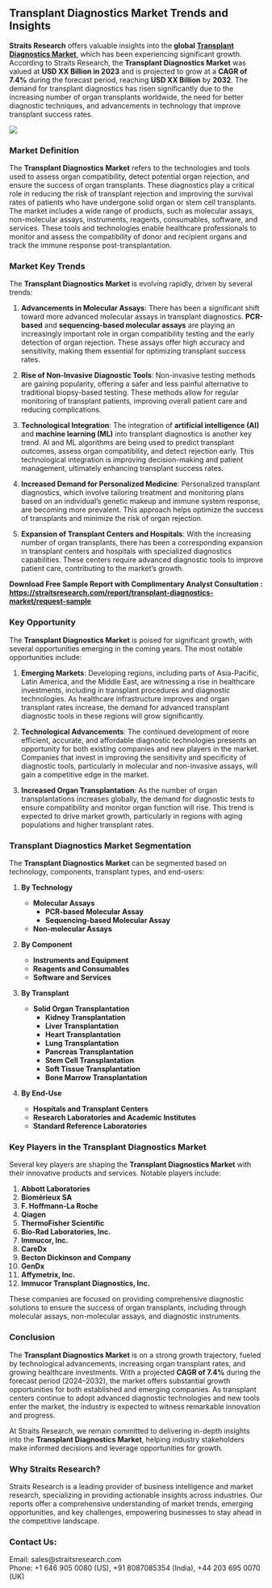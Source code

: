 <h2><strong>Transplant Diagnostics Market Trends and Insights</strong></h2>
<p><strong>Straits Research</strong> offers valuable insights into the <strong>global <a href="https://straitsresearch.com/report/transplant-diagnostics-market/">Transplant Diagnostics Market</a></strong>, which has been experiencing significant growth. According to Straits Research, the <strong>Transplant Diagnostics Market</strong> was valued at <strong>USD XX Billion in 2023</strong> and is projected to grow at a <strong>CAGR of 7.4%</strong> during the forecast period, reaching <strong>USD XX Billion</strong> by <strong>2032</strong>. The demand for transplant diagnostics has risen significantly due to the increasing number of organ transplants worldwide, the need for better diagnostic techniques, and advancements in technology that improve transplant success rates.</p>
<img src="https://straitshealthcare.weebly.com/uploads/1/5/2/3/152353908/4_orig.jpg">
<h3><strong>Market Definition</strong></h3>
<p>The <strong>Transplant Diagnostics Market</strong> refers to the technologies and tools used to assess organ compatibility, detect potential organ rejection, and ensure the success of organ transplants. These diagnostics play a critical role in reducing the risk of transplant rejection and improving the survival rates of patients who have undergone solid organ or stem cell transplants. The market includes a wide range of products, such as molecular assays, non-molecular assays, instruments, reagents, consumables, software, and services. These tools and technologies enable healthcare professionals to monitor and assess the compatibility of donor and recipient organs and track the immune response post-transplantation.</p>
<h3><strong>Market Key Trends</strong></h3>
<p>The <strong>Transplant Diagnostics Market</strong> is evolving rapidly, driven by several trends:</p>
<ol>
<li>
<p><strong>Advancements in Molecular Assays</strong>: There has been a significant shift toward more advanced molecular assays in transplant diagnostics. <strong>PCR-based</strong> and <strong>sequencing-based molecular assays</strong> are playing an increasingly important role in organ compatibility testing and the early detection of organ rejection. These assays offer high accuracy and sensitivity, making them essential for optimizing transplant success rates.</p>
</li>
<li>
<p><strong>Rise of Non-Invasive Diagnostic Tools</strong>: Non-invasive testing methods are gaining popularity, offering a safer and less painful alternative to traditional biopsy-based testing. These methods allow for regular monitoring of transplant patients, improving overall patient care and reducing complications.</p>
</li>
<li>
<p><strong>Technological Integration</strong>: The integration of <strong>artificial intelligence (AI)</strong> and <strong>machine learning (ML)</strong> into transplant diagnostics is another key trend. AI and ML algorithms are being used to predict transplant outcomes, assess organ compatibility, and detect rejection early. This technological integration is improving decision-making and patient management, ultimately enhancing transplant success rates.</p>
</li>
<li>
<p><strong>Increased Demand for Personalized Medicine</strong>: Personalized transplant diagnostics, which involve tailoring treatment and monitoring plans based on an individual&rsquo;s genetic makeup and immune system response, are becoming more prevalent. This approach helps optimize the success of transplants and minimize the risk of organ rejection.</p>
</li>
<li>
<p><strong>Expansion of Transplant Centers and Hospitals</strong>: With the increasing number of organ transplants, there has been a corresponding expansion in transplant centers and hospitals with specialized diagnostics capabilities. These centers require advanced diagnostic tools to improve patient care, contributing to the market&rsquo;s growth.</p>
</li>
</ol>
<p><strong>Download Free Sample Report with&nbsp;Complimentary Analyst Consultation : <a href="https://straitsresearch.com/report/transplant-diagnostics-market/request-sample">https://straitsresearch.com/report/transplant-diagnostics-market/request-sample</a><br /></strong></p>
<h3><strong>Key Opportunity</strong></h3>
<p>The <strong>Transplant Diagnostics Market</strong> is poised for significant growth, with several opportunities emerging in the coming years. The most notable opportunities include:</p>
<ol>
<li>
<p><strong>Emerging Markets</strong>: Developing regions, including parts of Asia-Pacific, Latin America, and the Middle East, are witnessing a rise in healthcare investments, including in transplant procedures and diagnostic technologies. As healthcare infrastructure improves and organ transplant rates increase, the demand for advanced transplant diagnostic tools in these regions will grow significantly.</p>
</li>
<li>
<p><strong>Technological Advancements</strong>: The continued development of more efficient, accurate, and affordable diagnostic technologies presents an opportunity for both existing companies and new players in the market. Companies that invest in improving the sensitivity and specificity of diagnostic tools, particularly in molecular and non-invasive assays, will gain a competitive edge in the market.</p>
</li>
<li>
<p><strong>Increased Organ Transplantation</strong>: As the number of organ transplantations increases globally, the demand for diagnostic tests to ensure compatibility and monitor organ function will rise. This trend is expected to drive market growth, particularly in regions with aging populations and higher transplant rates.</p>
</li>
</ol>
<h3><strong>Transplant Diagnostics Market Segmentation</strong></h3>
<p>The <strong>Transplant Diagnostics Market</strong> can be segmented based on technology, components, transplant types, and end-users:</p>
<ol>
<li>
<p><strong>By Technology</strong></p>
<ul>
<li><strong>Molecular Assays</strong>
<ul>
<li><strong>PCR-based Molecular Assay</strong></li>
<li><strong>Sequencing-based Molecular Assay</strong></li>
</ul>
</li>
<li><strong>Non-molecular Assays</strong></li>
</ul>
</li>
<li>
<p><strong>By Component</strong></p>
<ul>
<li><strong>Instruments and Equipment</strong></li>
<li><strong>Reagents and Consumables</strong></li>
<li><strong>Software and Services</strong></li>
</ul>
</li>
<li>
<p><strong>By Transplant</strong></p>
<ul>
<li><strong>Solid Organ Transplantation</strong>
<ul>
<li><strong>Kidney Transplantation</strong></li>
<li><strong>Liver Transplantation</strong></li>
<li><strong>Heart Transplantation</strong></li>
<li><strong>Lung Transplantation</strong></li>
<li><strong>Pancreas Transplantation</strong></li>
<li><strong>Stem Cell Transplantation</strong></li>
<li><strong>Soft Tissue Transplantation</strong></li>
<li><strong>Bone Marrow Transplantation</strong></li>
</ul>
</li>
</ul>
</li>
<li>
<p><strong>By End-Use</strong></p>
<ul>
<li><strong>Hospitals and Transplant Centers</strong></li>
<li><strong>Research Laboratories and Academic Institutes</strong></li>
<li><strong>Standard Reference Laboratories</strong></li>
</ul>
</li>
</ol>
<h3><strong>Key Players in the Transplant Diagnostics Market</strong></h3>
<p>Several key players are shaping the <strong>Transplant Diagnostics Market</strong> with their innovative products and services. Notable players include:</p>
<ol>
<li><strong>Abbott Laboratories</strong></li>
<li><strong>Biom&eacute;rieux SA</strong></li>
<li><strong>F. Hoffmann-La Roche</strong></li>
<li><strong>Qiagen</strong></li>
<li><strong>ThermoFisher Scientific</strong></li>
<li><strong>Bio-Rad Laboratories, Inc.</strong></li>
<li><strong>Immucor, Inc.</strong></li>
<li><strong>CareDx</strong></li>
<li><strong>Becton Dickinson and Company</strong></li>
<li><strong>GenDx</strong></li>
<li><strong>Affymetrix, Inc.</strong></li>
<li><strong>Immucor Transplant Diagnostics, Inc.</strong></li>
</ol>
<p>These companies are focused on providing comprehensive diagnostic solutions to ensure the success of organ transplants, including through molecular assays, non-molecular assays, and diagnostic instruments.</p>
<h3><strong>Conclusion</strong></h3>
<p>The <strong>Transplant Diagnostics Market</strong> is on a strong growth trajectory, fueled by technological advancements, increasing organ transplant rates, and growing healthcare investments. With a projected <strong>CAGR of 7.4%</strong> during the forecast period (2024&ndash;2032), the market offers substantial growth opportunities for both established and emerging companies. As transplant centers continue to adopt advanced diagnostic technologies and new tools enter the market, the industry is expected to witness remarkable innovation and progress.</p>
<p>At Straits Research, we remain committed to delivering in-depth insights into the <strong>Transplant Diagnostics Market</strong>, helping industry stakeholders make informed decisions and leverage opportunities for growth.</p>
<h3><strong>Why Straits Research?</strong></h3>
<p>Straits Research is a leading provider of business intelligence and market research, specializing in providing actionable insights across industries. Our reports offer a comprehensive understanding of market trends, emerging opportunities, and key challenges, empowering businesses to stay ahead in the competitive landscape.</p>
<h3><strong>Contact Us:</strong></h3>
<p>Email: <a rel="">sales@straitsresearch.com</a><br />Phone: +1 646 905 0080 (US), +91 8087085354 (India), +44 203 695 0070 (UK)</p>
